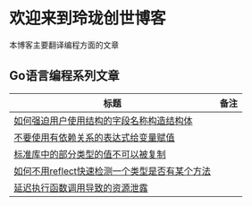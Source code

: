 # 欢迎来到玲珑创世博客

本博客主要翻译编程方面的文章

## Go语言编程系列文章

| 标题                                                                             | 备注  |
|--------------------------------------------------------------------------------|-----|
| [如何强迫用户使用结构的字段名称构造结构体](./gotech/go101tips.md#如何强迫用户使用结构的字段名称构造结构体)             |     |
| [不要使用有依赖关系的表达式给变量赋值](./gotech/go101tips.md#不要使用有依赖关系的表达式给变量赋值)                 |     |
| [标准库中的部分类型的值不可以被复制](./gotech/go101tips.md#标准库中的部分类型的值不可以被复制)                   |     |
| [如何不用reflect快速检测一个类型是否有某个方法](./gotech/go101tips.md#如何不用reflect快速检测一个类型是否有某个方法) |     |
| [延迟执行函数调用导致的资源泄露](./gotech/go101tips.md#延迟执行函数调用导致的资源泄露)                       |     |
